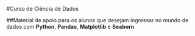 #Curso de Ciência de Dados

##Material de apoio para os alunos que desejam ingressar no mundo de dados com **Python**, **Pandas**, **Matplotlib** e **Seaborn**


